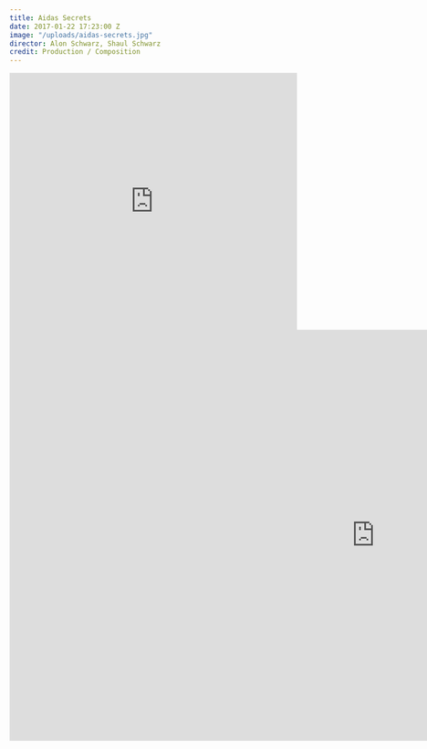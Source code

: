 ```yaml
---
title: Aidas Secrets
date: 2017-01-22 17:23:00 Z
image: "/uploads/aidas-secrets.jpg"
director: Alon Schwarz, Shaul Schwarz
credit: Production / Composition
---
```


<iframe width="100%" height="450" scrolling="no" frameborder="no" src="https://w.soundcloud.com/player/?url=https%3A//api.soundcloud.com/playlists/339546209&amp;color=000000&amp;auto_play=false&amp;hide_related=false&amp;show_comments=true&amp;show_user=true&amp;show_reposts=false"></iframe>

<div class="responsive-embed  widescreen">
<iframe width="1280" height="720" src="https://www.youtube.com/embed/Tdb_Tp47hIM?rel=0&amp;showinfo=0" frameborder="0" allowfullscreen></iframe>
</div>